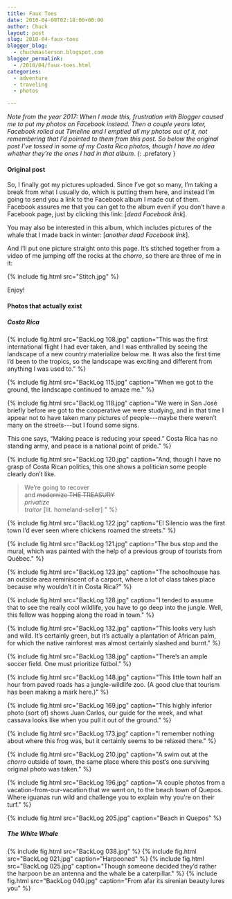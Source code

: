 ```yaml
---
title: Faux Toes
date: 2010-04-09T02:18:00+00:00
author: Chuck
layout: post
slug: 2010-04-faux-toes
blogger_blog:
  - chuckmasterson.blogspot.com
blogger_permalink:
  - /2010/04/faux-toes.html
categories:
  - adventure
  - traveling
  - photos

---
```


*Note from the year 2017: When I made this, frustration with Blogger caused me
to put my photos on Facebook instead. Then a couple years later, Facebook
rolled out Timeline and I emptied all my photos out of it, not remembering that
I’d pointed to them from this post. So below the original post I’ve tossed in
some of my Costa Rica photos, though I have no idea whether they’re the ones
I had in that album.*
{: .prefatory }

#### Original post

So, I finally got my pictures uploaded. Since I’ve got so many, I’m taking a
break from what I usually do, which is putting them here, and instead I’m going
to send you a link to the Facebook album I made out of them. Facebook assures
me that you can get to the album even if you don’t have a Facebook page, just
by clicking this link: [*dead Facebook link*].

You may also be interested in this album, which includes pictures of the whale
that I made back in winter: [*another dead Facebook link*].

And I’ll put one picture straight onto this page. It’s stitched together from a
video of me jumping off the rocks at the *chorro*, so there are three of me in
it:

{% include fig.html src="Stitch.jpg" %} 

Enjoy!

#### Photos that actually exist

##### Costa Rica

{% include fig.html src="BackLog 108.jpg" caption="This was the first international
flight I had ever taken, and I was enthralled by seeing the landscape of a new
country materialize below me. It was also the first time I’d been to the tropics, so the landscape was exciting and different from anything I was used to." %}


{% include fig.html src="BackLog 115.jpg" caption="When we got to the ground, the landscape continued to amaze me." %}


{% include fig.html src="BackLog 118.jpg" caption="We were in San José briefly before we got to the cooperative we were studying, and in that time I appear not to have taken many pictures of people---maybe there weren’t many on the streets---but I found some signs.

This one says, “Making peace is reducing your speed.” Costa Rica has no standing army, and peace is a national point of pride." %}


{% include fig.html src="BackLog 120.jpg" caption="And, though I have no grasp of Costa Rican politics, this one shows a politician some people clearly don’t like. 

> We’re going to recover    
> and <strike>modernize THE TREASURY</strike>   
> *privatize   
> traitor* [lit. homeland-seller] " %}


{% include fig.html src="BackLog 122.jpg" caption="El Silencio was the first town I’d ever seen where chickens roamed the streets." %}


{% include fig.html src="BackLog 121.jpg" caption="The bus stop and the mural, which was painted with the help of a previous group of tourists from Québec." %}

{% include fig.html src="BackLog 123.jpg" caption="The schoolhouse has an outside area reminiscent of a carport, where a lot of class takes place because why wouldn’t it in Costa Rica?" %}


{% include fig.html src="BackLog 128.jpg" caption="I tended to assume that to see the really cool wildlife, you have to go deep into the jungle. Well, this fellow was hopping along the road in town." %}

{% include fig.html src="BackLog 132.jpg" caption="This looks very lush and wild. It’s certainly green, but it’s actually a plantation of African palm, for which the native rainforest was almost certainly slashed and burnt." %}

{% include fig.html src="BackLog 138.jpg" caption="There’s an ample soccer field. One must prioritize fútbol." %}


{% include fig.html src="BackLog 148.jpg" caption="This little town half an hour from paved roads has a jungle-wildlife zoo. (A good clue that tourism has been making a mark here.)" %}


{% include fig.html src="BackLog 169.jpg" caption="This highly inferior photo (sort of) shows Juan Carlos, our guide for the week, and what cassava looks like when you pull it out of the ground." %}

{% include fig.html src="BackLog 173.jpg" caption="I remember nothing about where this frog was, but it certainly seems to be relaxed there." %}

{% include fig.html src="BackLog 210.jpg" caption="A swim out at the *chorro* outside of town, the same place where this post’s one surviving original photo was taken." %}

{% include fig.html src="BackLog 196.jpg" caption="A couple photos from a vacation-from-our-vacation that we went on, to the beach town of Quepos. Where iguanas run wild and challenge you to explain why you’re on their turf." %}

{% include fig.html src="BackLog 205.jpg" caption="Beach in Quepos" %}

##### The White Whale

{% include fig.html src="BackLog 038.jpg" %}
{% include fig.html src="BackLog 021.jpg" caption="Harpooned" %}
{% include fig.html src="BackLog 025.jpg" caption="Though someone decided they’d rather the harpoon be an antenna and the whale be a caterpillar." %}
{% include fig.html src="BackLog 040.jpg" caption="From afar its sirenian beauty lures you" %}
